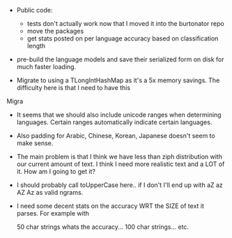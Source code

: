 
- Public code:
    
    - tests don't actually work now that I moved it into the burtonator repo
    - move the packages
    - get stats posted on per language accuracy based on classification length

- pre-build the language models and save their serialized form on disk for much 
  faster loading.

- Migrate to using a TLongIntHashMap as it's a 5x memory savings.  The
  difficulty here is that I need to have this

Migra  

- It seems that we should also include unicode ranges when determining
  languages.  Certain ranges automatically indicate certain languages.

- Also padding for Arabic, Chinese, Korean, Japanese doesn't seem to make sense.


- The main problem is that I think we have less than ziph distribution with our
  current amount of text.  I think I need more realistic text and a LOT of it.
  How am I going to get it?

- I should probably call toUpperCase here.. if I don't I'll end up with aZ az AZ
  Az as valid ngrams.


- I need some decent stats on the accuracy WRT the SIZE of text it parses.  For
  example with 

    50 char strings whats the accuracy... 
    100 char strings... etc.
